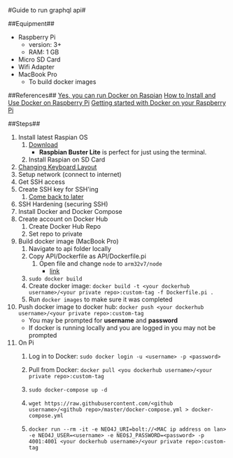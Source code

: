 #Guide to run graphql api#

##Equipment##
* Raspberry Pi
	* version: 3+
	* RAM: 1 GB
* Micro SD Card
* Wifi Adapter
* MacBook Pro
	* To build docker images

##References##
[Yes, you can run Docker on Raspian](https://withblue.ink/2019/07/13/yes-you-can-run-docker-on-raspbian.html)
[How to Install and Use Docker on Raspberry Pi](https://linuxize.com/post/how-to-install-and-use-docker-on-raspberry-pi/)
[Getting started with Docker on your Raspberry Pi](https://blog.hypriot.com/getting-started-with-docker-on-your-arm-device/)

##Steps##

1. Install latest Raspian OS
	1. [Download](https://www.raspberrypi.org/downloads/raspbian/)
		* **Raspbian Buster Lite** is perfect for just using the terminal.
	1. Install Raspian on SD Card 
1. [Changing Keyboard Layout](https://scribles.net/changing-keyboard-layout-on-raspberry-pi/)
1. Setup network (connect to internet)
1. Get SSH access
1. Create SSH key for SSH'ing
	1. [Come back to later](https://www.raspberrypi.org/documentation/configuration/security.md)
1. SSH Hardening (securing SSH)
1. Install Docker and Docker Compose
1. Create account on Docker Hub
	1. Create Docker Hub Repo
	1. Set repo to private
1. Build docker image (MacBook Pro)
	1. Navigate to api folder locally
	1. Copy API/Dockerfile as API/Dockerfile.pi
		1. Open file and change `node` to `arm32v7/node`
			* [link](https://hub.docker.com/r/arm32v7/node/)
	1. `sudo docker build`
	1. Create docker image: `docker build -t <your dockerhub username>/<your private repo>:custom-tag -f Dockerfile.pi .`
	1. Run `docker images` to make sure it was completed
1. Push docker image to docker hub: `docker push <your dockerhub username>/<your private repo>:custom-tag`
	* You may be prompted for **username** and **password**
	* If docker is running locally and you are logged in you may not be prompted
1. On Pi
	1. Log in to Docker: `sudo docker login -u <username> -p <password>`
	1. Pull from Docker: `docker pull <you dockerhub username>/<your private repo>:custom-tag`

	1. `sudo docker-compose up -d`

	1. `wget https://raw.githubusercontent.com/<github username>/<github repo>/master/docker-compose.yml > docker-compose.yml`
	1. `docker run --rm -it -e NEO4J_URI=bolt://<MAC ip address on lan> -e NEO4J_USER=<username> -e NEO$J_PASSWORD=<password> -p 4001:4001 <your dockerhub username>/<your private repo>:custom-tag`